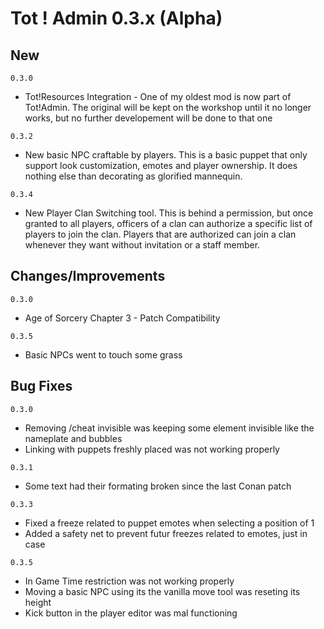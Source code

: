 # Tot ! Admin 0.3.x (Alpha)
## New
`0.3.0`
- Tot!Resources Integration - One of my oldest mod is now part of Tot!Admin. The original will be kept on the workshop until it no longer works, but no further developement will be done to that one

`0.3.2`
- New basic NPC craftable by players. This is a basic puppet that only support look customization, emotes and player ownership. It does nothing else than decorating as glorified mannequin.

`0.3.4`
-  New Player Clan Switching tool. This is behind a permission, but once granted to all players, officers of a clan can authorize a specific list of players to join the clan. Players that are authorized can join a clan whenever they want without invitation or a staff member.

## Changes/Improvements</h3>
`0.3.0`
- Age of Sorcery Chapter 3 - Patch Compatibility

`0.3.5`
- Basic NPCs went to touch some grass

## Bug Fixes
`0.3.0`
- Removing /cheat invisible was keeping some element invisible like the nameplate and bubbles
- Linking with puppets freshly placed was not working properly

`0.3.1`
- Some text had their formating broken since the last Conan patch

`0.3.3`
- Fixed a freeze related to puppet emotes when selecting a position of 1
- Added a safety net to prevent futur freezes related to emotes, just in case

`0.3.5`
- In Game Time restriction was not working properly
- Moving a basic NPC using its the vanilla move tool was reseting its height
- Kick button in the player editor was mal functioning